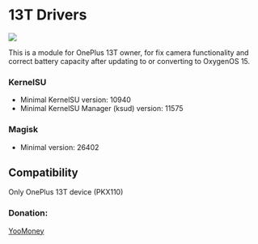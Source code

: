 # 13T Drivers
<a href="https://t.me/OnePlus_11_12_13"><img src="https://img.shields.io/badge/Telegram-Channel-blue?longCache=true&style=flat"></a>

This is a module for OnePlus 13T owner, for fix camera functionality and correct battery capacity after updating to or converting to OxygenOS 15.

### KernelSU

+ Minimal KernelSU version: 10940
+ Minimal KernelSU Manager (ksud) version: 11575

### Magisk

+ Minimal version: 26402
## Compatibility
Only OnePlus 13T device (PKX110)
### Donation:
[YooMoney](https://yoomoney.ru/to/4100117733642486)
